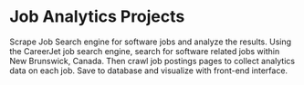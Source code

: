 # Job Analytics Projects
Scrape Job Search engine for software jobs and analyze the results.
Using the CareerJet job search engine, search for software related jobs within New Brunswick, Canada. Then crawl job postings pages to collect analytics data on each job.
Save to database and visualize with front-end interface.
